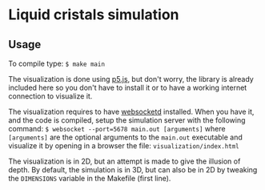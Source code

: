 Liquid cristals simulation
==========================

Usage
-----

To compile type: `$ make main`

The visualization is done using [p5.js](http://hello.p5js.org/), but don't
worry, the library is already included here so you don't have to install it or 
to have a working internet connection to visualize it. 

The visualization requires to have [websocketd](http://websocketd.com/) 
installed.  When you have it, and the code is compiled, setup the simulation 
server with the following command: 
`$ websocket --port=5678 main.out [arguments]` 
where `[arguments]` are the optional arguments to the `main.out` executable and 
visualize it by opening in a browser the file: `visualization/index.html`

The visualization is in 2D, but an attempt is made to give the illusion of 
depth. By default, the simulation is in 3D, but can also be in 2D by tweaking 
the `DIMENSIONS` variable in the Makefile (first line).